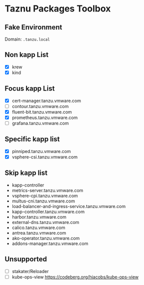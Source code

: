 # Taznu Packages Toolbox

## Fake Environment

Domain: `.tanzu.local`

## Non kapp List
- [x] krew
- [x] kind

## Focus kapp List
- [x] cert-manager.tanzu.vmware.com
- [ ] contour.tanzu.vmware.com
- [x] fluent-bit.tanzu.vmware.com
- [x] prometheus.tanzu.vmware.com
- [ ] grafana.tanzu.vmware.com

## Specific kapp list
- [x] pinniped.tanzu.vmware.com
- [x] vsphere-csi.tanzu.vmware.com

## Skip kapp list
- kapp-controller
- metrics-server.tanzu.vmware.com
- vsphere-cpi.tanzu.vmware.com
- multus-cni.tanzu.vmware.com
- load-balancer-and-ingress-service.tanzu.vmware.com
- kapp-controller.tanzu.vmware.com
- harbor.tanzu.vmware.com
- external-dns.tanzu.vmware.com
- calico.tanzu.vmware.com
- antrea.tanzu.vmware.com
- ako-operator.tanzu.vmware.com
- addons-manager.tanzu.vmware.com

## Unsupported
- [ ] stakater/Reloader
- [ ] kube-ops-view https://codeberg.org/hjacobs/kube-ops-view
